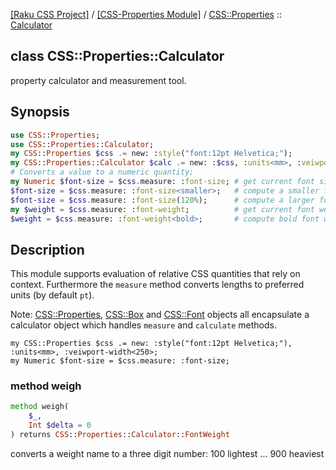 [[Raku CSS Project]](https://css-raku.github.io)
 / [[CSS-Properties Module]](https://css-raku.github.io/CSS-Properties-raku)
 / [CSS::Properties](https://css-raku.github.io/CSS-Properties-raku/CSS/Properties)
 :: [Calculator](https://css-raku.github.io/CSS-Properties-raku/CSS/Properties/Calculator)

class CSS::Properties::Calculator
---------------------------------

property calculator and measurement tool.

Synopsis
--------

```raku
use CSS::Properties;
use CSS::Properties::Calculator;
my CSS::Properties $css .= new: :style("font:12pt Helvetica;");
my CSS::Properties::Calculator $calc .= new: :$css, :units<mm>, :veiwport-width<250>;
# Converts a value to a numeric quantity;
my Numeric $font-size = $css.measure: :font-size; # get current font size (mm)
$font-size = $css.measure: :font-size<smaller>;   # compute a smaller font
$font-size = $css.measure: :font-size(120%);      # compute a larger font
my $weight = $css.measure: :font-weight;          # get current font weight 100..900
$weight = $css.measure: :font-weight<bold>;       # compute bold font weight
```

Description
-----------

This module supports evaluation of relative CSS quantities that rely on context. Furthermore the `measure` method converts lengths to preferred units (by default `pt`).

Note: [CSS::Properties](https://css-raku.github.io/CSS-Properties-raku/CSS/Properties), [CSS::Box](https://css-raku.github.io/CSS-Properties-raku/CSS/Box) and [CSS::Font](https://css-raku.github.io/CSS-Properties-raku/CSS/Font) objects all encapsulate a calculator object which handles `measure` and `calculate` methods.

    my CSS::Properties $css .= new: :style("font:12pt Helvetica;"), :units<mm>, :veiwport-width<250>;
    my Numeric $font-size = $css.measure: :font-size;

### method weigh

```raku
method weigh(
    $_,
    Int $delta = 0
) returns CSS::Properties::Calculator::FontWeight
```

converts a weight name to a three digit number: 100 lightest ... 900 heaviest

